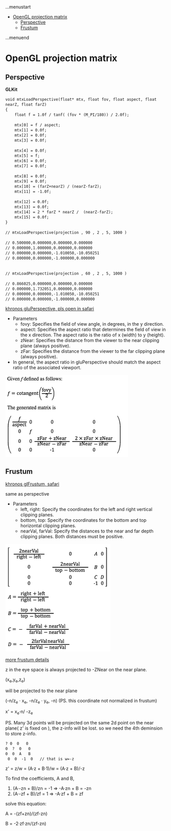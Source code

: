 ...menustart

- [OpenGL projection matrix](#0f2b3b75b7ab66400a079d4462330c14)
    - [Perspective](#a80420eef88d11f77532f1b9cb467fa3)
    - [Frustum](#6662e570aa6f4c7113c69b4c240dab96)

...menuend


<h2 id="0f2b3b75b7ab66400a079d4462330c14"></h2>


# OpenGL projection matrix


<h2 id="a80420eef88d11f77532f1b9cb467fa3"></h2>


## Perspective


**GLKit**

```oc
void mtxLoadPerspective(float* mtx, float fov, float aspect, float nearZ, float farZ)
{
    float f = 1.0f / tanf( (fov * (M_PI/180)) / 2.0f);
    
    mtx[0] = f / aspect;
    mtx[1] = 0.0f;
    mtx[2] = 0.0f;
    mtx[3] = 0.0f;
    
    mtx[4] = 0.0f;
    mtx[5] = f;
    mtx[6] = 0.0f;
    mtx[7] = 0.0f;
    
    mtx[8] = 0.0f;
    mtx[9] = 0.0f;
    mtx[10] = (farZ+nearZ) / (nearZ-farZ);
    mtx[11] = -1.0f;
    
    mtx[12] = 0.0f;
    mtx[13] = 0.0f;
    mtx[14] = 2 * farZ * nearZ /  (nearZ-farZ);
    mtx[15] = 0.0f;
}

// mtxLoadPerspective(projection , 90 , 2 , 5, 1000 )

// 0.500000,0.000000,0.000000,0.000000
// 0.000000,1.000000,0.000000,0.000000
// 0.000000,0.000000,-1.010050,-10.050251
// 0.000000,0.000000,-1.000000,0.000000


// mtxLoadPerspective(projection , 60 , 2 , 5, 1000 )

// 0.866025,0.000000,0.000000,0.000000
// 0.000000,1.732051,0.000000,0.000000
// 0.000000,0.000000,-1.010050,-10.050251
// 0.000000,0.000000,-1.000000,0.000000
```

[khronos gluPerspective, pls open in safari](https://www.khronos.org/registry/OpenGL-Refpages/gl2.1/xhtml/gluPerspective.xml)

- Parameters
    - fovy:  Specifies the field of view angle, in degrees, in the y direction.
    - aspect:  Specifies the aspect ratio that determines the field of view in the x direction. The aspect ratio is the ratio of x (width) to y (height).
    - zNear: Specifies the distance from the viewer to the near clipping plane (always positive).
    - zFar: Specifies the distance from the viewer to the far clipping plane (always positive).
- In general, the aspect ratio in gluPerspective should match the aspect ratio of the associated viewport. 

![](../imgs/opengl_glperspective.png)


<h2 id="6662e570aa6f4c7113c69b4c240dab96"></h2>


## Frustum 

[khronos glFrustum, safari](https://www.khronos.org/registry/OpenGL-Refpages/gl2.1/xhtml/glFrustum.xml)

same as perspective

- Parameters
    - left, right: Specify the coordinates for the left and right vertical clipping planes.
    - bottom, top: Specify the coordinates for the bottom and top horizontal clipping planes.
    - nearVal, farVal: Specify the distances to the near and far depth clipping planes. Both distances must be positive.

![](../imgs/open_projection_frustum.png)

[more frustum details](http://www.songho.ca/opengl/gl_projectionmatrix.html)

z in the eye space is always projected to -ZNear on the near plane.

(x<sub>e</sub>,y<sub>e</sub>,z<sub>e</sub>)

will be projected to the near plane

(-n/z<sub>e</sub> · x<sub>e</sub>, -n/z<sub>e</sub> · y<sub>e</sub>, -n)   (PS. this coordinate not normalized in frustum)

x' = x<sub>e</sub>·n/ -z<sub>e</sub>

PS. Many 3d points will be projected on the same 2d point on the near plane( z' is fixed on ), the z-info will be lost. so we need the 4th deminsion to store z-info.


```
? 0  0   0
0  ?  0   0
0  0  A   B
 0  0  -1  0   // that is w=-z
```

z' = z/w = (A·z + B·1)/w = (A·z + B)/-z

To find the coefficients, A and B,

1. (A·-zn + B)/zn = -1   =>  -A·zn + B = -zn
2. (A·-zf + B)/zf = 1    =>  -A·zf + B = zf

solve this equation:

A = -(zf+zn)/(zf-zn)

B = -2·zf·zn/(zf-zn)


